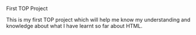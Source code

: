 First TOP Project

This is my first TOP project which will help me know my understanding and knowledge about what I have learnt so far about HTML.